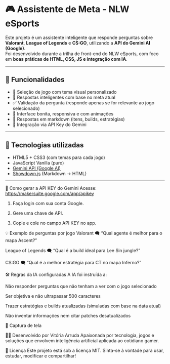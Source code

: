 # 🎮 Assistente de Meta - NLW eSports

Este projeto é um assistente inteligente que responde perguntas sobre **Valorant**, **League of Legends** e **CS:GO**, utilizando a **API do Gemini AI (Google)**.  
Foi desenvolvido durante a trilha de front-end do NLW eSports, com foco em **boas práticas de HTML, CSS, JS e integração com IA**.

---

## 🚀 Funcionalidades

- 🎯 Seleção de jogo com tema visual personalizado
- 🤖 Respostas inteligentes com base no meta atual
- ✅ Validação da pergunta (responde apenas se for relevante ao jogo selecionado)
- 🎨 Interface bonita, responsiva e com animações
- 📄 Respostas em markdown (itens, builds, estratégias)
- 🔐 Integração via API Key do Gemini

---

## 🧠 Tecnologias utilizadas

- HTML5 + CSS3 (com temas para cada jogo)
- JavaScript Vanilla (puro)
- [Gemini API (Google AI)](https://ai.google.dev/)
- [Showdown.js](https://github.com/showdownjs/showdown) (Markdown → HTML)

---

🔐 Como gerar a API KEY do Gemini
Acesse: https://makersuite.google.com/app/apikey

1. Faça login com sua conta Google.

2. Gere uma chave de API.

3. Copie e cole no campo API KEY no app.


💡 Exemplo de perguntas por jogo
Valorant
🗨️ “Qual agente é melhor para o mapa Ascent?”

League of Legends
🗨️ “Qual é a build ideal para Lee Sin jungle?”

CS:GO
🗨️ “Qual é a melhor estratégia para CT no mapa Inferno?”


🛠️ Regras da IA configuradas
A IA foi instruída a:

Não responder perguntas que não tenham a ver com o jogo selecionado

Ser objetiva e não ultrapassar 500 caracteres

Trazer estratégias e builds atualizadas (simuladas com base na data atual)

Não inventar informações nem citar patches desatualizados


📸 Captura de tela

👩‍💻 Desenvolvido por Vitória Arruda
Apaixonada por tecnologia, jogos e soluções que envolvem inteligência artificial aplicada ao cotidiano gamer.


📄 Licença
Este projeto está sob a licença MIT.
Sinta-se à vontade para usar, estudar, modificar e compartilhar!

